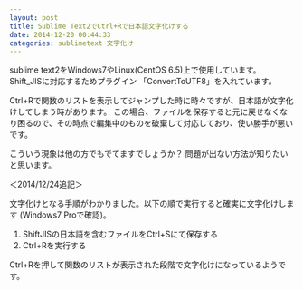 ```yaml
---
layout: post
title: Sublime Text2でCtrl+Rで日本語文字化けする
date: 2014-12-20 00:44:33
categories: sublimetext 文字化け
---
```

<p>sublime text2をWindows7やLinux(CentOS 6.5)上で使用しています。
Shift_JISに対応するためプラグイン 「ConvertToUTF8」を入れています。</p>

<p>Ctrl+Rで関数のリストを表示してジャンプした時に時々ですが、日本語が文字化けしてしまう時があります。
この場合、ファイルを保存すると元に戻せなくなり困るので、その時点で編集中のものを破棄して対応しており、使い勝手が悪いです。</p>

<p>こういう現象は他の方でもでてますでしょうか？ 問題が出ない方法が知りたいと思います。</p>

<p>＜2014/12/24追記＞</p>

<p>文字化けとなる手順がわかりました。以下の順で実行すると確実に文字化けします (Windows7 Proで確認)。</p>

<ol>
<li>ShiftJISの日本語を含むファイルをCtrl+Sにて保存する</li>
<li>Ctrl+Rを実行する</li>
</ol>

<p>Ctrl+Rを押して関数のリストが表示された段階で文字化けになっているようです。</p>
